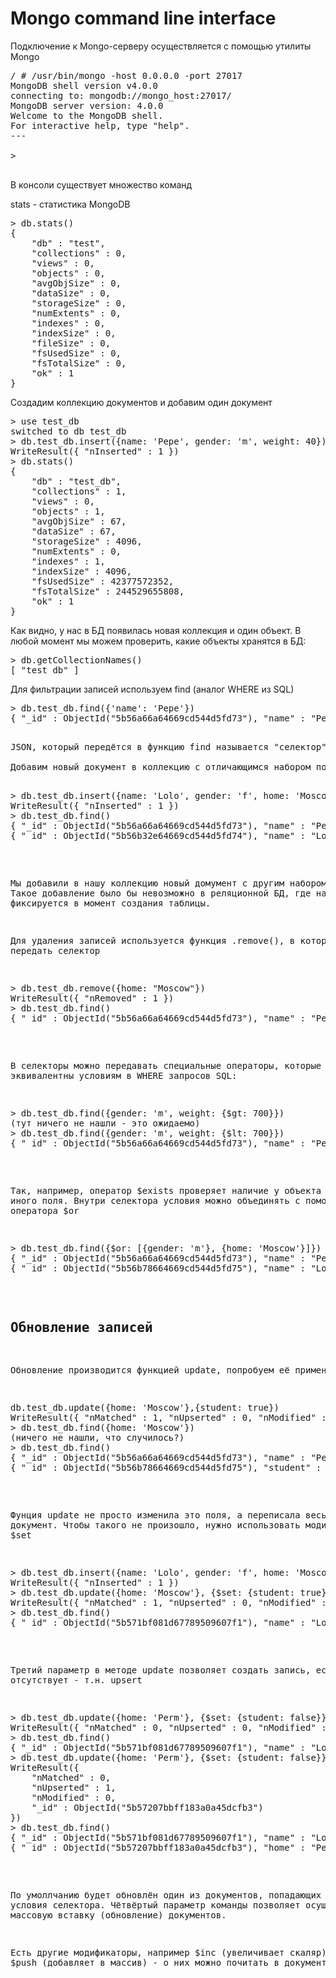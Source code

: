 # Mongo command line interface

Подключение к Mongo-серверу осуществляется с помощью утилиты Mongo

<pre>
/ # /usr/bin/mongo -host 0.0.0.0 -port 27017
MongoDB shell version v4.0.0
connecting to: mongodb://mongo_host:27017/
MongoDB server version: 4.0.0
Welcome to the MongoDB shell.
For interactive help, type "help".
---

>

</pre>

В консоли существует множество команд


stats - статистика MongoDB

<pre>
> db.stats()
{
	"db" : "test",
	"collections" : 0,
	"views" : 0,
	"objects" : 0,
	"avgObjSize" : 0,
	"dataSize" : 0,
	"storageSize" : 0,
	"numExtents" : 0,
	"indexes" : 0,
	"indexSize" : 0,
	"fileSize" : 0,
	"fsUsedSize" : 0,
	"fsTotalSize" : 0,
	"ok" : 1
}
</pre>

Создадим коллекцию документов и добавим один документ

<pre>
> use test_db
switched to db test_db
> db.test_db.insert({name: 'Pepe', gender: 'm', weight: 40})
WriteResult({ "nInserted" : 1 })
> db.stats()
{
	"db" : "test_db",
	"collections" : 1,
	"views" : 0,
	"objects" : 1,
	"avgObjSize" : 67,
	"dataSize" : 67,
	"storageSize" : 4096,
	"numExtents" : 0,
	"indexes" : 1,
	"indexSize" : 4096,
	"fsUsedSize" : 42377572352,
	"fsTotalSize" : 244529655808,
	"ok" : 1
}
</pre>

Как видно, у нас в БД появилась новая коллекция и один объект. В любой момент мы можем проверить, какие объекты хранятся в БД:

<pre>
> db.getCollectionNames()
[ "test_db" ]
</pre>

Для фильтрации записей используем find (аналог WHERE из SQL)

<pre>
> db.test_db.find({'name': 'Pepe'})
{ "_id" : ObjectId("5b56a66a64669cd544d5fd73"), "name" : "Pepe", "gender" : "m", "weight" : 40 }
<pre>

JSON, который передётся в функцию find называется "селектор". Селектор формирует набор документов из коллекции, которые отвечают уловиям, перечисленным в селектора.

Добавим новый документ в коллекцию с отличающимся набором полей:

<pre>
> db.test_db.insert({name: 'Lolo', gender: 'f', home: 'Moscow', student: false})
WriteResult({ "nInserted" : 1 })
> db.test_db.find()
{ "_id" : ObjectId("5b56a66a64669cd544d5fd73"), "name" : "Pepe", "gender" : "m", "weight" : 40 }
{ "_id" : ObjectId("5b56b32e64669cd544d5fd74"), "name" : "Lolo", "gender" : "f", "home" : "Moscow", "student" : false }
</pre>

Мы добавили в нашу коллекцию новый домумент с другим набором полей. Такое добавление было бы невозможно в реляционной БД, где набор полей фиксируется в момент создания таблицы.

Для удаления записей используется функция .remove(), в которую нужно передать селектор
<pre>
> db.test_db.remove({home: "Moscow"})
WriteResult({ "nRemoved" : 1 })
> db.test_db.find()
{ "_id" : ObjectId("5b56a66a64669cd544d5fd73"), "name" : "Pepe", "gender" : "m", "weight" : 40 }
</pre>

В селекторы можно передавать специальные операторы, которые эквивалентны условиям в WHERE запросов SQL:

<pre>
> db.test_db.find({gender: 'm', weight: {$gt: 700}})
(тут ничего не нашли - это ожидаемо)
> db.test_db.find({gender: 'm', weight: {$lt: 700}})
{ "_id" : ObjectId("5b56a66a64669cd544d5fd73"), "name" : "Pepe", "gender" : "m", "weight" : 40 }
</pre>

Так, например, оператор $exists проверяет наличие у объекта того или иного поля. Внутри селектора условия можно объединять с помощью оператора $or
<pre>
> db.test_db.find({$or: [{gender: 'm'}, {home: 'Moscow'}]})
{ "_id" : ObjectId("5b56a66a64669cd544d5fd73"), "name" : "Pepe", "gender" : "m", "weight" : 40 }
{ "_id" : ObjectId("5b56b78664669cd544d5fd75"), "name" : "Lolo", "gender" : "f", "home" : "Moscow", "student" : false }
</pre>

## Обновление записей

Обновление производится функцией update, попробуем её применить

<pre>
db.test_db.update({home: 'Moscow'},{student: true})
WriteResult({ "nMatched" : 1, "nUpserted" : 0, "nModified" : 1 })
> db.test_db.find({home: 'Moscow'})
(ничего не нашли, что случилось?)
> db.test_db.find()
{ "_id" : ObjectId("5b56a66a64669cd544d5fd73"), "name" : "Pepe", "gender" : "m", "weight" : 40 }
{ "_id" : ObjectId("5b56b78664669cd544d5fd75"), "student" : true }
</pre>

Фунция update не просто изменила это поля, а переписала весь документ. Чтобы такого не произошло, нужно использовать модификатор $set

<pre>
> db.test_db.insert({name: 'Lolo', gender: 'f', home: 'Moscow', student: false})
WriteResult({ "nInserted" : 1 })
> db.test_db.update({home: 'Moscow'}, {$set: {student: true}})
WriteResult({ "nMatched" : 1, "nUpserted" : 0, "nModified" : 1 })
> db.test_db.find()
{ "_id" : ObjectId("5b571bf081d67789509607f1"), "name" : "Lolo", "gender" : "f", "home" : "Moscow", "student" : true }
</pre>


Третий параметр в методе update позволяет создать запись, если она отсутствует - т.н. upsert

<pre>
> db.test_db.update({home: 'Perm'}, {$set: {student: false}})
WriteResult({ "nMatched" : 0, "nUpserted" : 0, "nModified" : 0 })
> db.test_db.find()
{ "_id" : ObjectId("5b571bf081d67789509607f1"), "name" : "Lolo", "gender" : "f", "home" : "Moscow", "student" : true }
> db.test_db.update({home: 'Perm'}, {$set: {student: false}}, true)
WriteResult({
	"nMatched" : 0,
	"nUpserted" : 1,
	"nModified" : 0,
	"_id" : ObjectId("5b57207bbff183a0a45dcfb3")
})
> db.test_db.find()
{ "_id" : ObjectId("5b571bf081d67789509607f1"), "name" : "Lolo", "gender" : "f", "home" : "Moscow", "student" : true }
{ "_id" : ObjectId("5b57207bbff183a0a45dcfb3"), "home" : "Perm", "student" : false }
</pre>

По умоллчанию будет обновлён один из документов, попадающих под условия селектора. Чётвёртый параметр команды позволяет осуществлять массовую вставку (обновление) документов.

Есть другие модификаторы, например $inc (увеличивает скаляр) или $push (добавляет в массив) - о них можно почитать в документации
